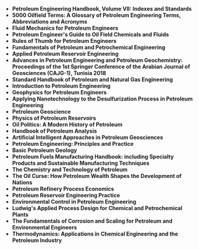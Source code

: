 
<ul>
                <li><b><a target="_blank" href="https://github.com/manjunath5496/Petroleum-Engineering-Books/blob/master/pet(1).pdf" style="text-decoration:none;">Petroleum Engineering Handbook, Volume VII: Indexes and Standards  </a></b></li>
                <li><b><a target="_blank" href="https://github.com/manjunath5496/Petroleum-Engineering-Books/blob/master/pet(2).pdf" style="text-decoration:none;">5000 Oilfield Terms: A Glossary of Petroleum Engineering Terms, Abbreviations and Acronyms</a></b></li>
                <li><b><a target="_blank" href="https://github.com/manjunath5496/Petroleum-Engineering-Books/blob/master/pet(3).pdf" style="text-decoration:none;">Fluid Mechanics for Petroleum Engineers</a></b></li>
                <li><b><a target="_blank" href="https://github.com/manjunath5496/Petroleum-Engineering-Books/blob/master/pet(4).pdf" style="text-decoration:none;">Petroleum Engineer's Guide to Oil Field Chemicals and Fluids</a></b></li>
                <li><b><a target="_blank" href="https://github.com/manjunath5496/Petroleum-Engineering-Books/blob/master/pet(5).pdf" style="text-decoration:none;">Rules of Thumb for Petroleum Engineers</a></b></li>
                <li><b><a target="_blank" href="https://github.com/manjunath5496/Petroleum-Engineering-Books/blob/master/pet(6).pdf" style="text-decoration:none;">Fundamentals of Petroleum and Petrochemical Engineering</a></b></li>
                <li><b><a target="_blank" href="https://github.com/manjunath5496/Petroleum-Engineering-Books/blob/master/pet(7).pdf" style="text-decoration:none;">Applied Petroleum Reservoir Engineering</a></b></li>
                <li><b><a target="_blank" href="https://github.com/manjunath5496/Petroleum-Engineering-Books/blob/master/pet(8).pdf" style="text-decoration:none;">Advances in Petroleum Engineering and Petroleum Geochemistry: Proceedings of the 1st Springer Conference of the Arabian Journal of Geosciences (CAJG-1), Tunisia 2018</a></b></li>
                <li><b><a target="_blank" href="https://github.com/manjunath5496/Petroleum-Engineering-Books/blob/master/pet(9).pdf" style="text-decoration:none;">Standard Handbook of Petroleum and Natural Gas Engineering</a></b></li>
                <li><b><a target="_blank" href="https://github.com/manjunath5496/Petroleum-Engineering-Books/blob/master/pet(10).pdf" style="text-decoration:none;">Introduction to Petroleum Engineering</a></b></li>
                <li><b><a target="_blank" href="https://github.com/manjunath5496/Petroleum-Engineering-Books/blob/master/pet(11).pdf" style="text-decoration:none;">Geophysics for Petroleum Engineers</a></b></li>
     <li><b><a target="_blank" href="https://github.com/manjunath5496/Petroleum-Engineering-Books/blob/master/pet(12).pdf" style="text-decoration:none;">Applying Nanotechnology to the Desulfurization Process in Petroleum Engineering</a></b></li> 
                <li><b><a target="_blank" href="https://github.com/manjunath5496/Petroleum-Engineering-Books/blob/master/pet(13).pdf" style="text-decoration:none;">Petroleum Geoscience</a></b></li>
  
<li><b><a target="_blank" href="https://github.com/manjunath5496/Petroleum-Engineering-Books/blob/master/pet(14).pdf" style="text-decoration:none;">Physics of Petroleum Reservoirs</a></b></li>
                <li><b><a target="_blank" href="https://github.com/manjunath5496/Petroleum-Engineering-Books/blob/master/pet(15).pdf" style="text-decoration:none;">Oil Politics: A Modern History of Petroleum</a></b></li>
                <li><b><a target="_blank" href="https://github.com/manjunath5496/Petroleum-Engineering-Books/blob/master/pet(16).pdf" style="text-decoration:none;">Handbook of Petroleum Analysis</a></b></li>
                <li><b><a target="_blank" href="https://github.com/manjunath5496/Petroleum-Engineering-Books/blob/master/pet(17).pdf" style="text-decoration:none;">Artificial Intelligent Approaches in Petroleum Geosciences</a></b></li>
                <li><b><a target="_blank" href="https://github.com/manjunath5496/Petroleum-Engineering-Books/blob/master/pet(18).pdf" style="text-decoration:none;">Petroleum Engineering: Principles and Practice</a></b></li>  
  
<li><b><a target="_blank" href="https://github.com/manjunath5496/Petroleum-Engineering-Books/blob/master/pet(19).pdf" style="text-decoration:none;">Basic Petroleum Geology</a></b></li>
                <li><b><a target="_blank" href="https://github.com/manjunath5496/Petroleum-Engineering-Books/blob/master/pet(20).pdf" style="text-decoration:none;">Petroleum Fuels Manufacturing Handbook: including Specialty Products and Sustainable Manufacturing Techniques</a></b></li>
                <li><b><a target="_blank" href="https://github.com/manjunath5496/Petroleum-Engineering-Books/blob/master/pet(21).pdf" style="text-decoration:none;">The Chemistry and Technology of Petroleum</a></b></li>
                <li><b><a target="_blank" href="https://github.com/manjunath5496/Petroleum-Engineering-Books/blob/master/pet(22).pdf" style="text-decoration:none;">The Oil Curse: How Petroleum Wealth Shapes the Development of Nations</a></b></li>  
  
<li><b><a target="_blank" href="https://github.com/manjunath5496/Petroleum-Engineering-Books/blob/master/pet(23).pdf" style="text-decoration:none;">Petroleum Refinery Process Economics</a></b></li>
                <li><b><a target="_blank" href="https://github.com/manjunath5496/Petroleum-Engineering-Books/blob/master/pet(24).pdf" style="text-decoration:none;">Petroleum Reservoir Engineering Practice</a></b></li>  
  
 <li><b><a target="_blank" href="https://github.com/manjunath5496/Petroleum-Engineering-Books/blob/master/pet(25).pdf" style="text-decoration:none;">Environmental Control in Petroleum Engineering</a></b></li>  
  
<li><b><a target="_blank" href="https://github.com/manjunath5496/Petroleum-Engineering-Books/blob/master/pet(26).pdf" style="text-decoration:none;">Ludwig's Applied Process Design for Chemical and Petrochemical Plants</a></b></li>
                <li><b><a target="_blank" href="https://github.com/manjunath5496/Petroleum-Engineering-Books/blob/master/pet(27).pdf" style="text-decoration:none;">The Fundamentals of Corrosion and Scaling for Petroleum and Environmental Engineers</a></b></li>  
      
  <li><b><a target="_blank" href="https://github.com/manjunath5496/Petroleum-Engineering-Books/blob/master/pet(28).pdf" style="text-decoration:none;">Thermodynamics: Applications in Chemical Engineering and the Petroleum Industry</a></b></li>   
  
  
  
                
</ul>
